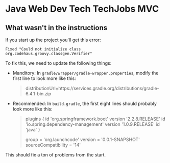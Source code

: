 # Java Web Dev Tech TechJobs MVC

## What wasn't in the instructions

If you start up the project you'll get this error:

```
Fixed "Could not initialize class org.codehaus.groovy.classgen.Verifier"
```

To fix this, we need to update the following things:

* Manditory: In `gradle/wrapper/gradle-wrapper.properties`, modify the first line to look more like this:
    > distributionUrl=https\://services.gradle.org/distributions/gradle-6.4.1-bin.zip
* Recommended: In `build.gradle`, the first eight lines should probably look more like this:
    > plugins {
    >  	id 'org.springframework.boot' version '2.2.8.RELEASE'
    >  	id 'io.spring.dependency-management' version '1.0.9.RELEASE'
    >  	id 'java'
    >  }
    >  
    >  group = 'org.launchcode'
    >  version = '0.0.1-SNAPSHOT'
    >  sourceCompatibility = '14'

This should fix a ton of problems from the start.
